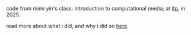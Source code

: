 code from mimi yin's class: introduction to computational media; at [itp](https://itp.nyu.edu/itp/), in 2025.

read more about what i did, and why i did so [here](https://arjunmakesthings.github.io/itp-blog/intro-to-computational-media/).
